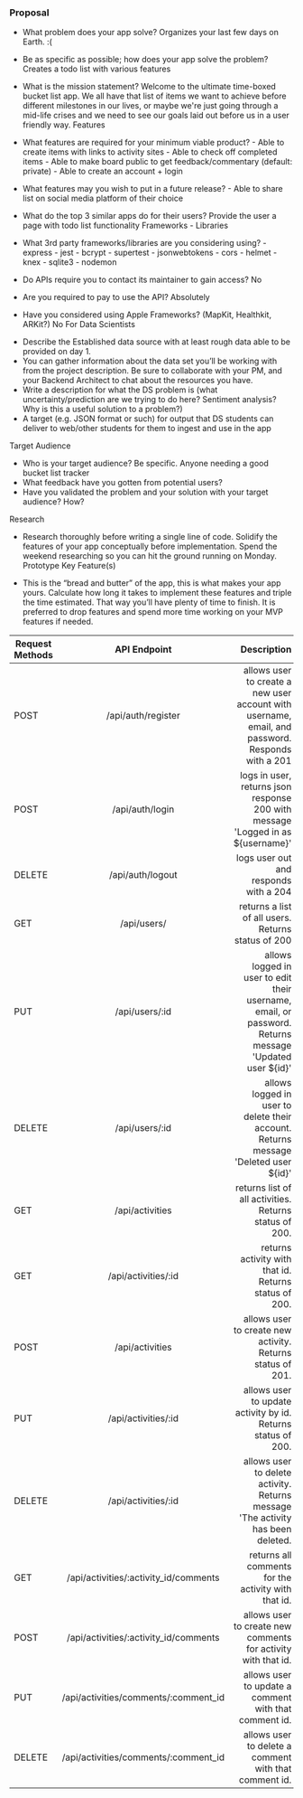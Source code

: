 ### Proposal

- What problem does your app solve?
  Organizes your last few days on Earth. :(
- Be as specific as possible; how does your app solve the problem?
  Creates a todo list with various features
- What is the mission statement?
  Welcome to the ultimate time-boxed bucket list app. We all have that list of items we want to achieve before different milestones in our lives, or maybe we're just going through a mid-life crises and we need to see our goals laid out before us in a user friendly way.
  Features

- What features are required for your minimum viable product? - Able to create items with links to activity sites - Able to check off completed items - Able to make board public to get feedback/commentary (default: private) - Able to create an account + login
- What features may you wish to put in a future release? - Able to share list on social media platform of their choice
- What do the top 3 similar apps do for their users?
  Provide the user a page with todo list functionality
  Frameworks - Libraries

- What 3rd party frameworks/libraries are you considering using? - express - jest - bcrypt - supertest - jsonwebtokens - cors - helmet - knex - sqlite3 - nodemon

- Do APIs require you to contact its maintainer to gain access?
  No
- Are you required to pay to use the API?
  Absolutely
- Have you considered using Apple Frameworks? (MapKit, Healthkit, ARKit?)
  No
  For Data Scientists

* Describe the Established data source with at least rough data able to be provided on day 1.
* You can gather information about the data set you’ll be working with from the project description. Be sure to collaborate with your PM, and your Backend Architect to chat about the resources you have.
* Write a description for what the DS problem is (what uncertainty/prediction are we trying to do here? Sentiment analysis? Why is this a useful solution to a problem?)
* A target (e.g. JSON format or such) for output that DS students can deliver to web/other students for them to ingest and use in the app

Target Audience

- Who is your target audience? Be specific.
  Anyone needing a good bucket list tracker
- What feedback have you gotten from potential users?
- Have you validated the problem and your solution with your target audience? How?

Research

- Research thoroughly before writing a single line of code. Solidify the features of your app conceptually before implementation. Spend the weekend researching so you can hit the ground running on Monday.
  Prototype Key Feature(s)

- This is the “bread and butter” of the app, this is what makes your app yours. Calculate how long it takes to implement these features and triple the time estimated. That way you’ll have plenty of time to finish. It is preferred to drop features and spend more time working on your MVP features if needed.

| Request Methods |             API Endpoint              |                                                                                             Description |
| --------------- | :-----------------------------------: | ------------------------------------------------------------------------------------------------------: |
| POST            |          /api/auth/register           |        allows user to create a new user account with username, email, and password. Responds with a 201 |
| POST            |            /api/auth/login            |                        logs in user, returns json response 200 with message 'Logged in as \${username}' |
| DELETE          |           /api/auth/logout            |                                                                   logs user out and responds with a 204 |
| GET             |              /api/users/              |                                                      returns a list of all users. Returns status of 200 |
| PUT             |            /api/users/:id             | allows logged in user to edit their username, email, or password. Returns message 'Updated user \${id}' |
| DELETE          |            /api/users/:id             |                    allows logged in user to delete their account. Returns message 'Deleted user \${id}' |
| GET             |            /api/activities            |                                                  returns list of all activities. Returns status of 200. |
| GET             |          /api/activities/:id          |                                                   returns activity with that id. Returns status of 200. |
| POST            |            /api/activities            |                                              allows user to create new activity. Returns status of 201. |
| PUT             |          /api/activities/:id          |                                            allows user to update activity by id. Returns status of 200. |
| DELETE          |          /api/activities/:id          |                         allows user to delete activity. Returns message 'The activity has been deleted. |
| GET             | /api/activities/:activity_id/comments |                                                     returns all comments for the activity with that id. |
| POST            | /api/activities/:activity_id/comments |                                           allows user to create new comments for activity with that id. |
| PUT             | /api/activities/comments/:comment_id  |                                                   allows user to update a comment with that comment id. |
| DELETE          | /api/activities/comments/:comment_id  |                                                   allows user to delete a comment with that comment id. |
